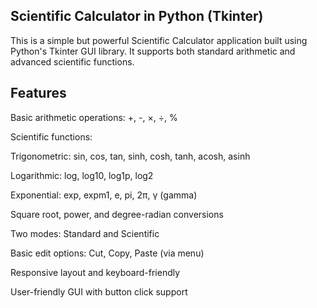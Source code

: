 
Scientific Calculator in Python (Tkinter)
-----------------------------------------

This is a simple but powerful Scientific Calculator application built using Python's Tkinter GUI library. 
It supports both standard arithmetic and advanced scientific functions.

Features
--------

Basic arithmetic operations: +, -, ×, ÷, %

Scientific functions:

Trigonometric: sin, cos, tan, sinh, cosh, tanh, acosh, asinh

Logarithmic: log, log10, log1p, log2

Exponential: exp, expm1, e, pi, 2π, γ (gamma)

Square root, power, and degree-radian conversions

Two modes: Standard and Scientific

Basic edit options: Cut, Copy, Paste (via menu)

Responsive layout and keyboard-friendly

User-friendly GUI with button click support
